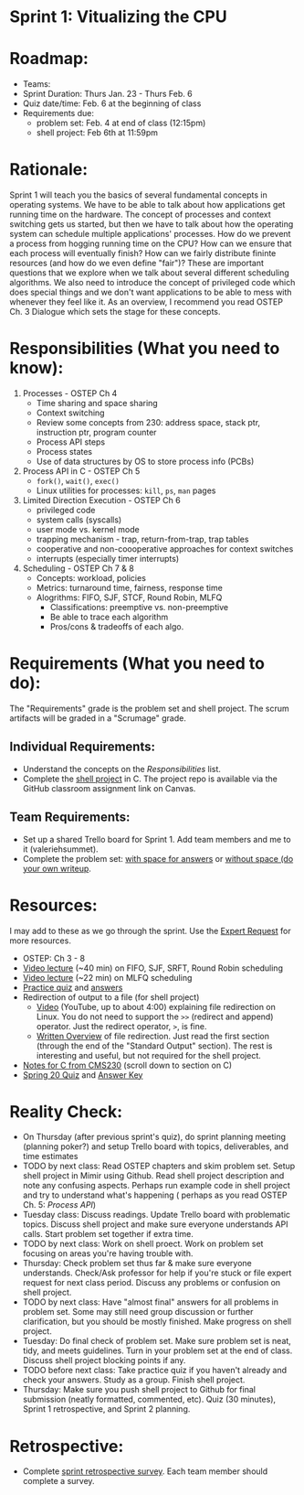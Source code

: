 # Sprint 1: Vitualizing the CPU

# Roadmap:
* Teams:
* Sprint Duration: Thurs Jan. 23 - Thurs Feb. 6
* Quiz date/time: Feb. 6 at the beginning of class
* Requirements due:
   * problem set: Feb. 4 at end of class (12:15pm)
   * shell project: Feb 6th at 11:59pm

# Rationale: 
Sprint 1 will teach you the basics of several fundamental concepts in operating systems.  We have to be able to talk about how applications get running time on the hardware.  The concept of processes and context switching gets us started, but then we have to talk about how the operating system can schedule multiple applications' processes.  How do we prevent a process from hogging running time on the CPU?  How can we ensure that each process will eventually finish?  How can we fairly distribute fininte resources (and how do we even define "fair")?  These are important questions that we explore when we talk about several different scheduling algorithms.  We also need to introduce the concept of privileged code which does special things and we don't want applications to be able to mess with whenever they feel like it.  As an overview, I recommend you read OSTEP Ch. 3 Dialogue which sets the stage for these concepts.

# Responsibilities (What you need to know):
1. Processes - OSTEP Ch 4
   * Time sharing and space sharing
   * Context switching
   * Review some concepts from 230: address space, stack ptr, instruction ptr, program counter
   * Process API steps
   * Process states
   * Use of data structures by OS to store process info (PCBs)
2. Process API in C - OSTEP Ch 5
   * `fork()`, `wait()`, `exec()`
   * Linux utilities for processes: `kill`, `ps`, `man` pages
3. Limited Direction Execution - OSTEP Ch 6
   * privileged code
   * system calls (syscalls)
   * user mode vs. kernel mode
   * trapping mechanism - trap, return-from-trap, trap tables
   * cooperative and non-coooperative approaches for context switches
   * interrupts (especially timer interrupts)
4. Scheduling - OSTEP Ch 7 & 8
   * Concepts: workload, policies
   * Metrics: turnaround time, fairness, response time
   * Alogrithms: FIFO, SJF, STCF, Round Robin, MLFQ
      * Classifications: preemptive vs. non-preemptive
      * Be able to trace each algorithm
      * Pros/cons & tradeoffs of each algo.

# Requirements (What you need to do):
The "Requirements" grade is the problem set and shell project. The scrum artifacts will be graded in a "Scrumage" grade.

## Individual Requirements:
   * Understand the concepts on the *Responsibilities* list.
   * Complete the [shell project](./shell_project.md) in C.  The project repo is available via the GitHub classroom assignment link on Canvas.

## Team Requirements:
   * Set up a shared Trello board for Sprint 1.  Add team members and me to it (valeriehsummet).
   * Complete the problem set: [with space for answers](./sprint1_prob_set.pdf) or [without space (do your own writeup](./sprint1_prob_set-no_space.pdf).
   
# Resources:  
I may add to these as we go through the sprint.  Use the [Expert Request](https://rollins.co1.qualtrics.com/jfe/form/SV_0jNfbBpN1clDJfn?course=cms330s20&sprint=1) for more resources. 
* OSTEP: Ch 3 - 8 
* [Video lecture](https://www.youtube.com/watch?v=exlaEOVRWQM) (~40 min) on FIFO, SJF, SRFT, Round Robin scheduling
* [Video lecture](https://www.youtube.com/watch?v=_NlmflJQDI4) (~22 min) on MLFQ scheduling
* [Practice quiz](./sprint1_practice_quiz.pdf) and [answers](./sprint1_practice_quiz_ans.pdf)
* Redirection of output to a file (for shell project)
    * [Video](https://www.youtube.com/watch?v=Eyscu3ByNtg) (YouTube, up to about 4:00) explaining file redirection on Linux.  You do not need to support the `>>` (redirect and append) operator.  Just the redirect operator, `>`, is fine.
    * [Written Overview](http://linuxcommand.org/lc3_lts0070.php) of file redirection.  Just read the first section (through the end of the "Standard Output" section).  The rest is interesting and useful, but not required for the shell project.
* [Notes for C from CMS230](https://github.com/vsummet/cms230notes/blob/master/toc-credits.md) (scroll down to section on C)
* [Spring 20 Quiz](./sprint1_quiz_s20.pdf) and [Answer Key](./sprint1_quiz_s20_ans.pdf)
   
# Reality Check:
  * On Thursday (after previous sprint's quiz), do sprint planning meeting (planning poker?) and setup Trello board with topics, deliverables, and time estimates
  * TODO by next class:  Read OSTEP chapters and skim problem set.  Setup shell project in Mimir using Github.  Read shell project description and note any confusing aspects. Perhaps run example code in shell project and try to understand what's happening ( perhaps as you read OSTEP Ch. 5: *Process API*)
  * Tuesday class: Discuss readings.  Update Trello board with problematic topics.  Discuss shell project and make sure everyone understands API calls.  Start problem set together if extra time.
  * TODO by next class: Work on shell proect.  Work on problem set focusing on areas you're having trouble with. 
  * Thursday: Check problem set thus far & make sure everyone understands. Check/Ask professor for help if you're stuck or file expert request for next class period.  Discuss any problems or confusion on shell project.
  * TODO by next class: Have "almost final" answers for all problems in problem set.  Some may still need group discussion or further clarification, but you should be mostly finished.  Make progress on shell project.
  * Tuesday: Do final check of problem set.  Make sure problem set is neat, tidy, and meets guidelines.  Turn in your problem set at the end of class.  Discuss shell project blocking points if any.
  * TODO before next class: Take practice quiz if you haven't already and check your answers.  Study as a group.  Finish shell project.
  * Thursday: Make sure you push shell project to Github for final submission (neatly formatted, commented, etc).  Quiz (30 minutes), Sprint 1 retrospective, and Sprint 2 planning.

# Retrospective:
  * Complete [sprint retrospective survey](https://rollins.co1.qualtrics.com/jfe/form/SV_3rAIzhpHFYbIixf?course=330s20&sprint=1).  Each team member should complete a survey.
